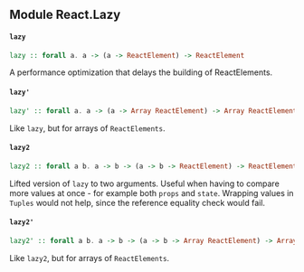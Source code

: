 ## Module React.Lazy

#### `lazy`

``` purescript
lazy :: forall a. a -> (a -> ReactElement) -> ReactElement
```

A performance optimization that delays the building of ReactElements.

#### `lazy'`

``` purescript
lazy' :: forall a. a -> (a -> Array ReactElement) -> Array ReactElement
```

Like `lazy`, but for arrays of `ReactElements`.

#### `lazy2`

``` purescript
lazy2 :: forall a b. a -> b -> (a -> b -> ReactElement) -> ReactElement
```

Lifted version of `lazy` to two arguments. Useful when having to compare
more values at once - for example both `props` and `state`. Wrapping values
in `Tuples` would not help, since the reference equality check would fail.

#### `lazy2'`

``` purescript
lazy2' :: forall a b. a -> b -> (a -> b -> Array ReactElement) -> Array ReactElement
```

Like `lazy2`, but for arrays of `ReactElements`.


